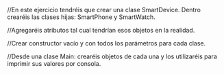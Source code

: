 //En este ejercicio tendréis que crear una clase SmartDevice. Dentro crearéis las clases hijas: SmartPhone y SmartWatch.

//Agregaréis atributos tal cual tendrían esos objetos en la realidad.

//Crear constructor vacío y con todos los parámetros para cada clase.

//Desde una clase Main: crearéis objetos de cada una y los utilizaréis para imprimir sus valores por consola.
